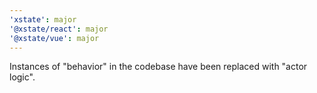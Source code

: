 ```yaml
---
'xstate': major
'@xstate/react': major
'@xstate/vue': major
---
```


Instances of "behavior" in the codebase have been replaced with "actor logic".
